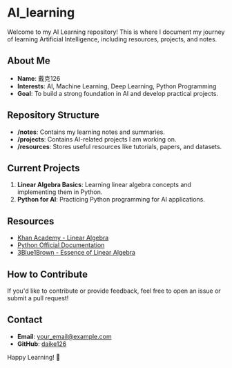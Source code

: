 # AI_learning

Welcome to my AI Learning repository! This is where I document my journey of learning Artificial Intelligence, including resources, projects, and notes.

## About Me
- **Name**: 戴克126  
- **Interests**: AI, Machine Learning, Deep Learning, Python Programming  
- **Goal**: To build a strong foundation in AI and develop practical projects.

## Repository Structure
- **/notes**: Contains my learning notes and summaries.  
- **/projects**: Contains AI-related projects I am working on.  
- **/resources**: Stores useful resources like tutorials, papers, and datasets.  

## Current Projects
1. **Linear Algebra Basics**: Learning linear algebra concepts and implementing them in Python.  
2. **Python for AI**: Practicing Python programming for AI applications.  

## Resources
- [Khan Academy - Linear Algebra](https://www.khanacademy.org/math/linear-algebra)  
- [Python Official Documentation](https://docs.python.org/3/)  
- [3Blue1Brown - Essence of Linear Algebra](https://www.youtube.com/playlist?list=PLZHQObOWTQDPD3MizzM2xVFitgF8hE_ab)  

## How to Contribute
If you'd like to contribute or provide feedback, feel free to open an issue or submit a pull request!

## Contact
- **Email**: [your_email@example.com](mailto:your_email@example.com)  
- **GitHub**: [daike126](https://github.com/daike126)  

Happy Learning! 🚀
